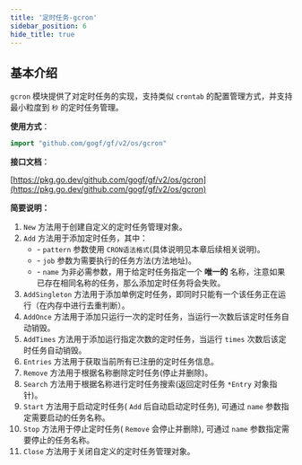 ```yaml
---
title: '定时任务-gcron'
sidebar_position: 6
hide_title: true
---
```


## 基本介绍

`gcron` 模块提供了对定时任务的实现，支持类似 `crontab` 的配置管理方式，并支持最小粒度到 `秒` 的定时任务管理。

**使用方式**：

```go
import "github.com/gogf/gf/v2/os/gcron"
```

**接口文档**：

[https://pkg.go.dev/github.com/gogf/gf/v2/os/gcron](https://pkg.go.dev/github.com/gogf/gf/v2/os/gcron)

**简要说明：**

1. `New` 方法用于创建自定义的定时任务管理对象。
2. `Add` 方法用于添加定时任务，其中：
    - \- `pattern` 参数使用 `CRON语法格式`(具体说明见本章后续相关说明)。
    - \- `job` 参数为需要执行的任务方法(方法地址)。
    - \- `name` 为非必需参数，用于给定时任务指定一个 **唯一的** 名称，注意如果已存在相同名称的任务，那么添加定时任务将会失败。
3. `AddSingleton` 方法用于添加单例定时任务，即同时只能有一个该任务正在运行（在内存中进行去重判断）。
4. `AddOnce` 方法用于添加只运行一次的定时任务，当运行一次数后该定时任务自动销毁。
5. `AddTimes` 方法用于添加运行指定次数的定时任务，当运行 `times` 次数后该定时任务自动销毁。
6. `Entries` 方法用于获取当前所有已注册的定时任务信息。
7. `Remove` 方法用于根据名称删除定时任务(停止并删除)。
8. `Search` 方法用于根据名称进行定时任务搜索(返回定时任务 `*Entry` 对象指针)。
9. `Start` 方法用于启动定时任务( `Add` 后自动启动定时任务), 可通过 `name` 参数指定需要启动的任务名称。
10. `Stop` 方法用于停止定时任务( `Remove` 会停止并删除), 可通过 `name` 参数指定需要停止的任务名称。
11. `Close` 方法用于关闭自定义的定时任务管理对象。

    